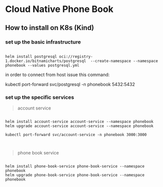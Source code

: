 # Cloud Native Phone Book

## How to install on K8s (Kind)

### set up the basic infrastructure

```shell

helm install postgresql oci://registry-1.docker.io/bitnamicharts/postgresql  --create-namespace --namespace phonebook --values postgresql.yml

```
in order to connect from host issue this command:

kubectl port-forward svc/postgresql -n phonebook  5432:5432

### set up the specific services

> account service
```shell

helm install account-service account-service --namespace phonebook
helm upgrade account-service account-service --namespace phonebook

kubectl port-forward svc/account-service -n phonebook 3000:3000



```
> phone book service
```shell

helm install phone-book-service phone-book-service --namespace phonebook
helm upgrade phone-book-service phone-book-service --namespace phonebook


```
